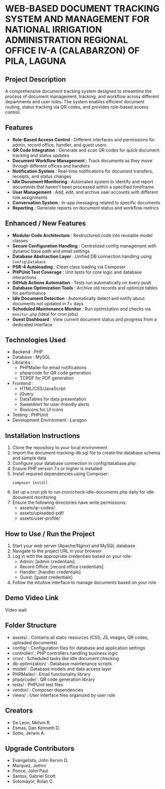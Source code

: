 # WEB-BASED DOCUMENT TRACKING SYSTEM AND MANAGEMENT FOR NATIONAL IRRIGATION ADMINISTRATION REGIONAL OFFICE IV-A (CALABARZON) OF PILA, LAGUNA
## Project Description
A comprehensive document tracking system designed to streamline the process of document management, tracking, and workflow across different departments and user roles. The system enables efficient document routing, status tracking via QR codes, and provides role-based access control.

## Features

- **Role-Based Access Control** : Different interfaces and permissions for admin, record office, handler, and guest users
- **QR Code Integration** : Generate and scan QR codes for quick document tracking and status updates
- **Document Workflow Management** : Track documents as they move through different offices and handlers
- **Notification System** : Real-time notifications for document transfers, receipts, and status changes
- **Idle Document Monitoring** : Automated system to identify and report documents that haven't been processed within a specified timeframe
- **User Management** : Add, edit, and archive user accounts with different role assignments
- **Conversation System** : In-app messaging related to specific documents
- **Reporting** : Generate reports on document status and workflow metrics

## Enhanced / New Features

- **Modular Code Architecture** : Restructured code into reusable model classes 
- **Secure Configuration Handling** : Centralized config management with dynamic base path and email settings
- **Database Abstraction Layer** : Unified DB connection handling using `Config\Database`
- **PSR-4 Autoloading** : Clean class loading via Composer
- **PHPUnit Test Coverage** : Unit tests for core logic and database interactions
- **GitHub Actions Automation** : Tests run automatically on every push
- **Database Optimization Tools** : Archive old records and optimize tables for performance
- **Idle Document Detection** : Automatically detect and notify about documents not updated in 7+ days
- **Scheduled Maintenance Monitor** : Run optimization and checks via `monitor.php` (ideal for cron jobs)
- **Guest Dashboard** : View current document status and progress from a dedicated interface

## Technologies Used
- Backend : PHP
- Database : MySQL
- Libraries :
  - PHPMailer for email notifications
  - phpqrcode for QR code generation
  - TCPDF for PDF generation
- Frontend :
  - HTML/CSS/JavaScript
  - jQuery
  - DataTables for data presentation
  - SweetAlert for user-friendly alerts
  - Boxicons for UI icons
- Testing : PHPUnit
- Development Environment : Laragon
## Installation Instructions
1. Clone the repository to your local environment
2. Import the document-tracking-db.sql file to create the database schema and sample data
3. Configure your database connection in config/database.php
4. Ensure PHP version 7.x or higher is installed
5. Install required dependencies using Composer:
   ```
   composer install
   ```
6. Set up a cron job to run cron/check-idle-documents.php daily for idle document monitoring
7. Ensure the following directories have write permissions:
   - assets/qr-codes/
   - assets/uploaded-pdf/
   - assets/user-profile/
## How to Use / Run the Project
1. Start your web server (Apache/Nginx) and MySQL database
2. Navigate to the project URL in your browser
3. Log in with the appropriate credentials based on your role:
   - Admin: [admin credentials]
   - Record Office: [record office credentials]
   - Handler: [handler credentials]
   - Guest: [guest credentials]
4. Follow the intuitive interface to manage documents based on your role
## Demo Video Link
Video wait

## Folder Structure
- assets/ : Contains all static resources (CSS, JS, images, QR codes, uploaded documents)
- config/ : Configuration files for database and application settings
- controller/ : PHP controllers handling business logic
- cron/ : Scheduled tasks like idle document checking
- db-optimization/ : Database maintenance scripts
- model/ : Database models and data access layer
- PHPMailer/ : Email functionality library
- phpqrcode/ : QR code generation library
- tests/ : PHPUnit test files
- vendor/ : Composer dependencies
- views/ : User interface files organized by user role

## Creators
- De Leon, Melvin R.
- Esmas, Dan Kenneth D.
- Sotto, Jerwin A.

## Upgrade Contributors
- Evangelista, John Kervin D.
- Marquez, Jethro
- Ponce, John Paul
- Santos, Gabriel Scott
- Sotomayor, Rolan C.
